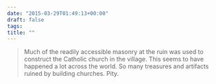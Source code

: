 ```yaml
---
date: "2015-03-29T01:49:13+00:00"
draft: false
tags: 
title: ""
---
```

>Much of the readily accessible masonry at the ruin was used to construct the Catholic church in the village. This seems to have happened a lot across the world. So many treasures and artifacts ruined by building churches. Pity.

